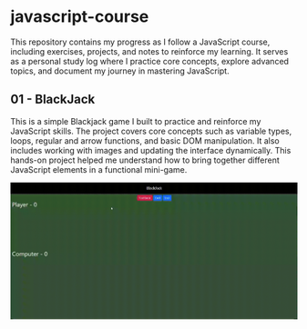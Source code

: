 # javascript-course
This repository contains my progress as I follow a JavaScript course, including exercises, projects, and notes to reinforce my learning. It serves as a personal study log where I practice core concepts, explore advanced topics, and document my journey in mastering JavaScript.

## 01 - BlackJack

This is a simple Blackjack game I built to practice and reinforce my JavaScript skills. The project covers core concepts such as variable types, loops, regular and arrow functions, and basic DOM manipulation. It also includes working with images and updating the interface dynamically. This hands-on project helped me understand how to bring together different JavaScript elements in a functional mini-game.

![Blackjack demo](./gifs/blackjack-demo.gif)